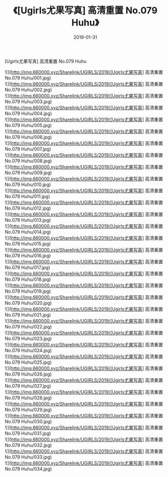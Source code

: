 ﻿---
layout: post
title:  《[Ugirls尤果写真] 高清重置 No.079 Huhu》
date:   2019-01-31
img: http://img.660000.xyz/Sharelink/UGIRLS/2019/[Ugirls尤果写真] 高清重置 No.079 Huhu/000.jpg
categories: [美女, 清纯, 唯美]
---

[Ugirls尤果写真] 高清重置 No.079 Huhu

 ![](http://img.660000.xyz/Sharelink/UGIRLS/2019/[Ugirls尤果写真] 高清重置 No.079 Huhu/001.jpg) <br>![](http://img.660000.xyz/Sharelink/UGIRLS/2019/[Ugirls尤果写真] 高清重置 No.079 Huhu/002.jpg) <br>![](http://img.660000.xyz/Sharelink/UGIRLS/2019/[Ugirls尤果写真] 高清重置 No.079 Huhu/003.jpg) <br>![](http://img.660000.xyz/Sharelink/UGIRLS/2019/[Ugirls尤果写真] 高清重置 No.079 Huhu/004.jpg) <br>![](http://img.660000.xyz/Sharelink/UGIRLS/2019/[Ugirls尤果写真] 高清重置 No.079 Huhu/005.jpg) <br>![](http://img.660000.xyz/Sharelink/UGIRLS/2019/[Ugirls尤果写真] 高清重置 No.079 Huhu/006.jpg) <br>![](http://img.660000.xyz/Sharelink/UGIRLS/2019/[Ugirls尤果写真] 高清重置 No.079 Huhu/007.jpg) <br>![](http://img.660000.xyz/Sharelink/UGIRLS/2019/[Ugirls尤果写真] 高清重置 No.079 Huhu/008.jpg) <br>![](http://img.660000.xyz/Sharelink/UGIRLS/2019/[Ugirls尤果写真] 高清重置 No.079 Huhu/009.jpg) <br>![](http://img.660000.xyz/Sharelink/UGIRLS/2019/[Ugirls尤果写真] 高清重置 No.079 Huhu/010.jpg) <br>![](http://img.660000.xyz/Sharelink/UGIRLS/2019/[Ugirls尤果写真] 高清重置 No.079 Huhu/011.jpg) <br>![](http://img.660000.xyz/Sharelink/UGIRLS/2019/[Ugirls尤果写真] 高清重置 No.079 Huhu/012.jpg) <br>![](http://img.660000.xyz/Sharelink/UGIRLS/2019/[Ugirls尤果写真] 高清重置 No.079 Huhu/013.jpg) <br>![](http://img.660000.xyz/Sharelink/UGIRLS/2019/[Ugirls尤果写真] 高清重置 No.079 Huhu/014.jpg) <br>![](http://img.660000.xyz/Sharelink/UGIRLS/2019/[Ugirls尤果写真] 高清重置 No.079 Huhu/015.jpg) <br>![](http://img.660000.xyz/Sharelink/UGIRLS/2019/[Ugirls尤果写真] 高清重置 No.079 Huhu/016.jpg) <br>![](http://img.660000.xyz/Sharelink/UGIRLS/2019/[Ugirls尤果写真] 高清重置 No.079 Huhu/017.jpg) <br>![](http://img.660000.xyz/Sharelink/UGIRLS/2019/[Ugirls尤果写真] 高清重置 No.079 Huhu/018.jpg) <br>![](http://img.660000.xyz/Sharelink/UGIRLS/2019/[Ugirls尤果写真] 高清重置 No.079 Huhu/019.jpg) <br>![](http://img.660000.xyz/Sharelink/UGIRLS/2019/[Ugirls尤果写真] 高清重置 No.079 Huhu/020.jpg) <br>![](http://img.660000.xyz/Sharelink/UGIRLS/2019/[Ugirls尤果写真] 高清重置 No.079 Huhu/021.jpg) <br>![](http://img.660000.xyz/Sharelink/UGIRLS/2019/[Ugirls尤果写真] 高清重置 No.079 Huhu/022.jpg) <br>![](http://img.660000.xyz/Sharelink/UGIRLS/2019/[Ugirls尤果写真] 高清重置 No.079 Huhu/023.jpg) <br>![](http://img.660000.xyz/Sharelink/UGIRLS/2019/[Ugirls尤果写真] 高清重置 No.079 Huhu/024.jpg) <br>![](http://img.660000.xyz/Sharelink/UGIRLS/2019/[Ugirls尤果写真] 高清重置 No.079 Huhu/025.jpg) <br>![](http://img.660000.xyz/Sharelink/UGIRLS/2019/[Ugirls尤果写真] 高清重置 No.079 Huhu/026.jpg) <br>![](http://img.660000.xyz/Sharelink/UGIRLS/2019/[Ugirls尤果写真] 高清重置 No.079 Huhu/027.jpg) <br>![](http://img.660000.xyz/Sharelink/UGIRLS/2019/[Ugirls尤果写真] 高清重置 No.079 Huhu/028.jpg) <br>![](http://img.660000.xyz/Sharelink/UGIRLS/2019/[Ugirls尤果写真] 高清重置 No.079 Huhu/029.jpg) <br>![](http://img.660000.xyz/Sharelink/UGIRLS/2019/[Ugirls尤果写真] 高清重置 No.079 Huhu/030.jpg) <br>![](http://img.660000.xyz/Sharelink/UGIRLS/2019/[Ugirls尤果写真] 高清重置 No.079 Huhu/031.jpg) <br>![](http://img.660000.xyz/Sharelink/UGIRLS/2019/[Ugirls尤果写真] 高清重置 No.079 Huhu/032.jpg) <br>![](http://img.660000.xyz/Sharelink/UGIRLS/2019/[Ugirls尤果写真] 高清重置 No.079 Huhu/033.jpg) <br>![](http://img.660000.xyz/Sharelink/UGIRLS/2019/[Ugirls尤果写真] 高清重置 No.079 Huhu/034.jpg) <br>
